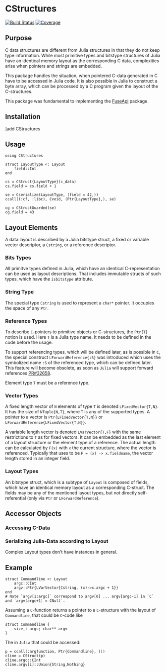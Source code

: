 # CStructures

[![Build Status](https://github.com/KlausC/CStructures.jl/actions/workflows/CI.yml/badge.svg?branch=main)](https://github.com/KlausC/CStructures.jl/actions/workflows/CI.yml?query=branch%3Amain)
[![Coverage](https://codecov.io/gh/KlausC/CStructures.jl/branch/main/graph/badge.svg)](https://codecov.io/gh/KlausC/CStructures.jl)

## Purpose

C data structures are different from Julia structures in that they do not keep type information.
While most primitive types and bitstype structures of Julia have an identical memory layout as the corresponding
C data, complexities arise when pointers and strings are embedded.

This package handles the situation, when pointered C-data generated in C have to be accessed in Julia code.
It is also possible in Julia to construct a byte array, which can be processed by a C program given the
layout of the C-structures.

This package was fundamental to implementing the [FuseApi](https://github.com/KlausC/FuseApi.jl) package.

## Installation

]add CStructures

## Usage

    using CStructures

    struct LayoutType <: Layout
        field::Int
    end

    cs = CStruct{LayoutType}(c_data)
    cs.field = cs.field + 1

    se = Cserialize(LayoutType, (field = 42,))
    ccall((:cf, :libc), Cvoid, (Ptr{LayoutType},), se)

    cg = CStructGuarded(se)
    cg.field = 43 

## Layout Elements

A data layout is described by a Julia bitstype struct, a fixed or variable vector descriptor, a `Cstring`, or a
reference descriptor.

### Bits Types

All primitve types defined in Julia, which have an identical C-representation can be used as layout descriptions.
That includes immutable structs of such types, which have the `isbitstype` attribute.

### String Type

The special type `Cstring` is used to represent a `char*` pointer. It occupies the space of any `Ptr`.

### Reference Types

To describe `C`-pointers to primitive objects or C-structures, the `Ptr{T}` notion is used.
Here `T` is a Julia type name. It needs to be defined in the code before the usage.

To support referencing types, which will be defined later, as is possible in `C`, the
special construct `LForwardReference{:S}` was introduced which uses the symbolized name `:S` of
the referenced type, which can be defined later. This feature will become obsolete, as soon as `Julia`
will support forward references [PR#32658](https://github.com/JuliaLang/julia/pull/32658).

Element type `T` must be a reference type.

### Vector Types

A fixed length vector of `N` elements of type `T` is denoted `LFixedVector{T,N}`. It has the size of
`NTuple{N,T}`, where `T` is any of the supported types. A pointer to a vector is `Ptr{LFixedVector{T,N}}`
or `LForwardReference{LFixedVector{T,N}}`.

A variable length vector is denoted `LVarVector{T,F}` with the same restrictions to `T` as for fixed vectors.
It can be embedded as the last element of a layout structure or the element type of a reference.
The actual length can be calculated by `F(x)` with `x` the current structure, where the vector is referenced.
Typically that uses to be `F = (x) -> x.fieldname`, the vector length stored in an integer field.

### Layout Types

An bitstype struct, which is a subtype of `Layout` is composed of fields, which have an identical memory layout as
a corresponding C-struct.
The fields may be any of the mentioned layout types, but not directly self-referential
(only via `Ptr` or `LForwardReference`).

## Accessor Objects

### Accessing C-Data


### Serializing Julia-Data according to Layout

Complex Layout types don't have instances in general.  

## Example

    struct Commandline <: Layout
        argc::CInt
        argv::Ptr{LVarVector{Cstring, (x)->x.argc + 1}}
    end
    # Note `argv[1:argc]` correspond to argv[0] ... argv[argc-1] in `C` and `argv[argc+1] = CNull`.

Assuming a `C`-function returns a pointer to a `C`-structure with the layout of `Commandline`, that could be
`C`-code like

    struct Commandline {
        size_t argc; char** argv
    }

The in `Julia` that could be accessed:

    p = ccall(:argfunction, Ptr{Commandline}, ())
    cline = CStruct(p)
    cline.argc::CInt
    cline.argv[i]::Union{String,Nothing}
